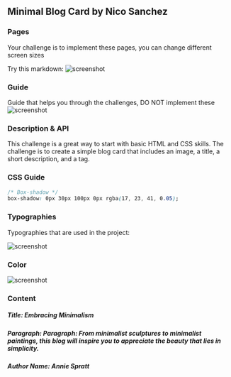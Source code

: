 ## Minimal Blog Card by Nico Sanchez

### Pages
Your challenge is to implement these pages, you can change different screen sizes

Try this markdown:
![screenshot](https://i.ibb.co/X56vhJr/image.png)

### Guide
Guide that helps you through the challenges, DO NOT implement these
![screenshot](https://i.ibb.co/GfD01yc/image.png)

### Description & API
This challenge is a great way to start with basic HTML and CSS skills. The challenge is to create a simple blog card that includes an image, a title, a short description, and a tag.

### CSS Guide
```CSS
/* Box-shadow */
box-shadow: 0px 30px 100px 0px rgba(17, 23, 41, 0.05);
```

### Typographies
Typographies that are used in the project:

![screenshot](https://i.ibb.co/5RXmGqm/image.png)

### Color
![screenshot](https://i.ibb.co/Vx23dv2/image.png)

### Content
##### Title: Embracing Minimalism

##### Paragraph: Paragraph: From minimalist sculptures to minimalist paintings, this blog will inspire you to appreciate the beauty that lies in simplicity.

##### Author Name: Annie Spratt